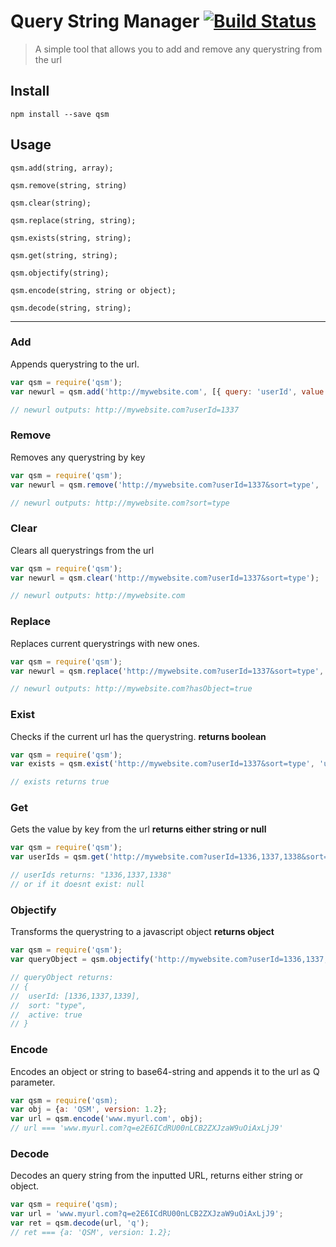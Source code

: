 Query String Manager [![Build Status](https://travis-ci.org/lucasreppewelander/query-string-manager.svg?branch=master)](https://travis-ci.org/lucasreppewelander/query-string-manager)
======
> A simple tool that allows you to add and remove any querystring from the url

## Install
`npm install --save qsm`

## Usage

`qsm.add(string, array);`

`qsm.remove(string, string)`

`qsm.clear(string);`

`qsm.replace(string, string);`

`qsm.exists(string, string);`

`qsm.get(string, string);`

`qsm.objectify(string);`

`qsm.encode(string, string or object);`

`qsm.decode(string, string);`

---

### Add
Appends querystring to the url.
```javascript
var qsm = require('qsm');
var newurl = qsm.add('http://mywebsite.com', [{ query: 'userId', value: 1337 }]);

// newurl outputs: http://mywebsite.com?userId=1337
```
### Remove
Removes any querystring by key
```javascript
var qsm = require('qsm');
var newurl = qsm.remove('http://mywebsite.com?userId=1337&sort=type', 'userId');

// newurl outputs: http://mywebsite.com?sort=type
```
### Clear
Clears all querystrings from the url
```javascript
var qsm = require('qsm');
var newurl = qsm.clear('http://mywebsite.com?userId=1337&sort=type');

// newurl outputs: http://mywebsite.com
```

### Replace
Replaces current querystrings with new ones.
```javascript
var qsm = require('qsm');
var newurl = qsm.replace('http://mywebsite.com?userId=1337&sort=type', [{ query: 'hasObject', value: true }]);

// newurl outputs: http://mywebsite.com?hasObject=true
```

### Exist
Checks if the current url has the querystring.
__returns boolean__
```javascript
var qsm = require('qsm');
var exists = qsm.exist('http://mywebsite.com?userId=1337&sort=type', 'userId');

// exists returns true
```

### Get
Gets the value by key from the url
__returns either string or null__
```javascript
var qsm = require('qsm');
var userIds = qsm.get('http://mywebsite.com?userId=1336,1337,1338&sort=type', 'userId');

// userIds returns: "1336,1337,1338"
// or if it doesnt exist: null
```

### Objectify
Transforms the querystring to a javascript object
__returns object__
```javascript
var qsm = require('qsm');
var queryObject = qsm.objectify('http://mywebsite.com?userId=1336,1337,1338&sort=type&active=true');

// queryObject returns: 
// {
//  userId: [1336,1337,1339],
//  sort: "type",
//  active: true
// }
```

### Encode
Encodes an object or string to base64-string and appends it to the url as Q parameter.
```javascript
var qsm = require('qsm);
var obj = {a: 'QSM', version: 1.2};
var url = qsm.encode('www.myurl.com', obj);
// url === 'www.myurl.com?q=e2E6ICdRU00nLCB2ZXJzaW9uOiAxLjJ9'

```

### Decode
Decodes an query string from the inputted URL, returns either string or object.
```javascript
var qsm = require('qsm);
var url = 'www.myurl.com?q=e2E6ICdRU00nLCB2ZXJzaW9uOiAxLjJ9';
var ret = qsm.decode(url, 'q');
// ret === {a: 'QSM', version: 1.2};
```
